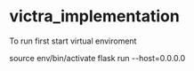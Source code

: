 # victra_implementation

To run first start virtual enviroment

source env/bin/activate
flask run --host=0.0.0.0

